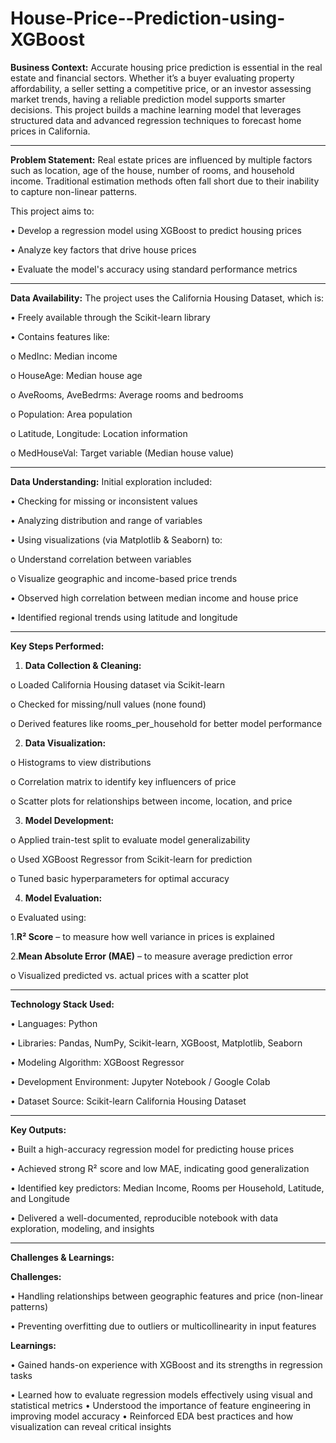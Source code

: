 # House-Price--Prediction-using-XGBoost
**Business Context:**
Accurate housing price prediction is essential in the real estate and financial sectors. Whether it’s a buyer evaluating property affordability, a seller setting a competitive price, or an investor assessing market trends, having a reliable prediction model supports smarter decisions. This project builds a machine learning model that leverages structured data and advanced regression techniques to forecast home prices in California.
________________________________________
**Problem Statement:**
Real estate prices are influenced by multiple factors such as location, age of the house, number of rooms, and household income. Traditional estimation methods often fall short due to their inability to capture non-linear patterns. 

This project aims to:

•	Develop a regression model using XGBoost to predict housing prices

•	Analyze key factors that drive house prices

•	Evaluate the model's accuracy using standard performance metrics
________________________________________
**Data Availability:**
The project uses the California Housing Dataset, which is:

•	Freely available through the Scikit-learn library

•	Contains features like:

o	MedInc: Median income

o	HouseAge: Median house age

o	AveRooms, AveBedrms: Average rooms and bedrooms

o	Population: Area population

o	Latitude, Longitude: Location information

o	MedHouseVal: Target variable (Median house value)
________________________________________
**Data Understanding:**
Initial exploration included:

•	Checking for missing or inconsistent values

•	Analyzing distribution and range of variables

•	Using visualizations (via Matplotlib & Seaborn) to:

o	Understand correlation between variables

o	Visualize geographic and income-based price trends

•	Observed high correlation between median income and house price

•	Identified regional trends using latitude and longitude
________________________________________
**Key Steps Performed:**

1.	**Data Collection & Cleaning:**

o	Loaded California Housing dataset via Scikit-learn

o	Checked for missing/null values (none found)

o	Derived features like rooms_per_household for better model performance

2.	**Data Visualization:**

o	Histograms to view distributions

o	Correlation matrix to identify key influencers of price

o	Scatter plots for relationships between income, location, and price

3.	**Model Development:**

o	Applied train-test split to evaluate model generalizability

o	Used XGBoost Regressor from Scikit-learn for prediction

o	Tuned basic hyperparameters for optimal accuracy

4.	**Model Evaluation:**

o	Evaluated using:

1.**R² Score** – to measure how well variance in prices is explained

2.**Mean Absolute Error (MAE)** – to measure average prediction error

o	Visualized predicted vs. actual prices with a scatter plot
________________________________________
 **Technology Stack Used:**

•	Languages: Python

•	Libraries: Pandas, NumPy, Scikit-learn, XGBoost, Matplotlib, Seaborn

•	Modeling Algorithm: XGBoost Regressor

•	Development Environment: Jupyter Notebook / Google Colab

•	Dataset Source: Scikit-learn California Housing Dataset
________________________________________
 **Key Outputs:**

•	Built a high-accuracy regression model for predicting house prices

•	Achieved strong R² score and low MAE, indicating good generalization

•	Identified key predictors: Median Income, Rooms per Household, Latitude, and Longitude

•	Delivered a well-documented, reproducible notebook with data exploration, modeling, and insights
________________________________________
**Challenges & Learnings:**

**Challenges:**

•	Handling relationships between geographic features and price (non-linear patterns)

•	Preventing overfitting due to outliers or multicollinearity in input features

**Learnings:**

•	Gained hands-on experience with XGBoost and its strengths in regression tasks

•	Learned how to evaluate regression models effectively using visual and statistical metrics
•	Understood the importance of feature engineering in improving model accuracy
•	Reinforced EDA best practices and how visualization can reveal critical insights

